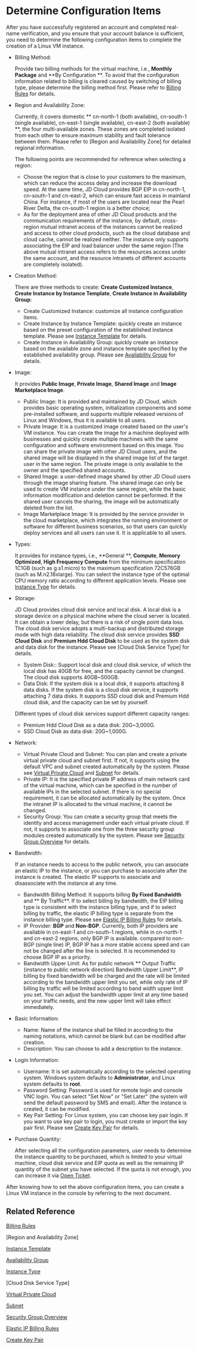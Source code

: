 # Determine Configuration Items
After you have successfully registered an account and completed real-name verification, and you ensure that your account balance is sufficient, you need to determine the following configuration items to complete the creation of a Linux VM instance.

* Billing Method:
   
	Provide two billing methods for the virtual machine, i.e., **Monthly Package** and **By Configuration **. To avoid that the configuration information related to billing is cleared caused by switching of billing type, please determine the billing method first. Please refer to [Billing Rules](../Pricing/Billing-Rules.md) for details.

* Region and Availability Zone:
   
	Currently, it covers domestic ** cn-north-1 (both available), cn-south-1 (single available), cn-east-1 (single available), cn-east-2 (both available) **, the four multi-available zones. These zones are completed isolated from each other to ensure maximum stability and fault tolerance between them. Please refer to [Region and Availability Zone] for detailed regional information.
   
	The following points are recommended for reference when selecting a region:
   
   * Choose the region that is close to your customers to the maximum, which can reduce the access delay and increase the download speed. At the same time, JD Cloud provides BGP EIP in cn-north-1, cn-south-1 and cn-east-2, which can ensure fast access in mainland China. For instance, if most of the users are located near the Pearl River Delta, the cn-south-1 region is a better choice;
   * As for the deployment area of ​​other JD Cloud products and the communication requirements of the instance, by default, cross-region mutual intranet access of the instances cannot be realized and access to other cloud products, such as the cloud database and cloud cache, cannot be realized neither. The instance only supports associating the EIP and load balancer under the same region (The above mutual intranet access refers to the resources access under the same account, and the resource intranets of different accounts are completely isolated).

* Creation Method:
   
	There are three methods to create: **Create Customized Instance**, **Create Instance by Instance Template**, **Create Instance in Availability Group**:
   
   * Create Customized Instance: customize all instance configuration items.
   * Create Instance by Instance Template: quickly create an instance based on the preset configuration of the established instance template. Please see [Instance Template](../Operation-Guide/Instance-Template/Overview.md) for details.
   * Create Instance in Availability Group: quickly create an instance based on the available zone and instance template specified by the established availability group. Please see [Availability Group](../../Availability-Group/Introduction/Overview.md) for details.

* Image:

	It provides **Public Image**, **Private Image**, **Shared Image** and **Image Marketplace Image**.
   
   * Public Image: It is provided and maintained by JD Cloud, which provides basic operating system, initialization components and some pre-installed software, and supports multiple released versions of Linux and Windows, thus it is available to all users.
   * Private Image: It is a customized image created based on the user's VM instance. You can create the image for a machine deployed with businesses and quickly create multiple machines with the same configuration and software environment based on this image. You can share the private image with other JD Cloud users, and the shared image will be displayed in the shared image list of the target user in the same region. The private image is only available to the owner and the specified shared accounts.
   * Shared Image: a user-defined image shared by other JD Cloud users through the image sharing feature. The shared image can only be used to create VM instance under the same region, while the basic information modification and deletion cannot be performed. If the shared user cancels the sharing, the image will be automatically deleted from the list.
   * Image Marketplace Image: It is provided by the service provider in the cloud marketplace, which integrates the running environment or software for different business scenarios, so that users can quickly deploy services and all users can use it. It is applicable to all users.       

* Types:
  
	It provides for instance types, i.e., **General **, **Compute**, **Memory Optimized**, **High Frequency Compute** from the minimum specification 1C1GB (such as g.s1.micro) to the maximum specification 72C576GB (such as M.n2.18xlarge). You can select the instance type of the optimal CPU memory ratio according to different application levels. Please see [Instance Type](../Introduction/Instance-Type-Family.md) for details.

* Storage:
  
	JD Cloud provides cloud disk service and local disk. A local disk is a storage device on a physical machine where the cloud server is located. It can obtain a lower delay, but there is a risk of single point data loss. The cloud disk service adopts a multi-backup and distributed storage mode with high data reliability. The cloud disk service provides **SSD Cloud Disk** and **Premium Hdd Cloud Disk** to be used as the system disk and data disk for the instance. Please see [Cloud Disk Service Type] for details.
	
	* System Disk:: Support local disk and cloud disk service, of which the local disk has 40GB for free, and the capacity cannot be changed. The cloud disk supports 40GB~500GB.
	* Data Disk: If the system disk is a local disk, it supports attaching 8 data disks. If the system disk is a cloud disk service, it supports attaching 7 data disks. It supports SSD cloud disk and Premium Hdd cloud disk, and the capacity can be set by yourself.
    
   Different types of cloud  disk services support different capacity ranges:
   
   * Premium Hdd Cloud Disk as a data disk: 20G~3,000G.                
   * SSD Cloud Disk as data disk: 20G~1,000G.

* Network:
    * Virtual Private Cloud and Subnet: You can plan and create a private virtual private cloud and subnet first. If not, it supports using the default VPC and subnet created automatically by the system. Please see [Virtual Private Cloud](../../../Networking/Virtual-Private-Cloud/Introduction/Functions/VPC.md)  and [Subnet](../../../Networking/Virtual-Private-Cloud/Introduction/Functions/Subnet.md) for details.
    * Private IP: It is the specified private IP address of main network card of the virtual machine, which can be specified in the number of available IPs in the selected subnet. If there is no special requirement, it can be allocated automatically by the system. Once the intranet IP is allocated to the virtual machine, it cannot be changed.
    * Security Group: You can create a security group that meets the identity and access management under each virtual private cloud. If not, it supports to associate one from the three security group modules created automatically by the system. Please see [Security Group Overview](../../../Networking/Virtual-Private-Cloud/Introduction/Functions/Security-Group.md) for details.

* Bandwidth:
   
   If an instance needs to access to the public network, you can associate an elastic IP to the instance, or you can purchase to associate after the instance is created. The elastic IP supports to associate and disassociate with the instance at any time.
   
   * Bandwidth Billing Method: It supports billing **By Fixed Bandwidth** and ** By Traffic**.  If to select billing by bandwidth, the EIP billing type is consistent with the instance billing type, and if to select billing by traffic, the elastic IP billing type is separate from the instance billing type. Please see [Elastic IP Billing Rules](../../../Networking/Elastic-IP/Pricing/Billing-Rules.md) for details.
   * IP Provider: **BGP** and **Non-BGP**. Currently, both IP providers are available in cn-east-1 and cn-south-1 regions, while in cn-north-1 and cn-east-2 regions, only BGP IP is available.  compared to non-BGP (single line) IP, BGP IP has a more stable access speed and can not be changed after the line is selected. It is recommended to choose BGP IP as a priority.
   * Bandwidth Upper Limit: As for public network ** Output Traffic (instance to public network direction) Bandwidth Upper Limit**, IP billing by fixed bandwidth will be charged and the rate will be limited according to the bandwidth upper limit you set, while only rate of IP billing by traffic will be limited according to band width upper limit you set. You can adjust the bandwidth upper limit at any time based on your traffic needs, and the new upper limit will take effect immediately.

* Basic Information:
    * Name: Name of the instance shall be filled in according to the naming notations, which cannot be blank but can be modified after creation.
    * Description: You can choose to add a description to the instance.

* Login Information:
    * Username: It is set automatically according to the selected operating system. Windows system defaults to **Administrator**, and Linux system defaults to **root**.
    * Password Setting: Password is used for remote login and console VNC login. You can select "Set Now" or "Set Later" (the system will send the default password by SMS and email). After the instance is created, it can be modified.
    * Key Pair Setting: For Linux system, you can choose key pair login. If you want to use key pair to login, you must create or import the key pair first. Please see [Create Key Pair](../Operation-Guide/Key-Pair/Create-Keypair.md) for details.

* Purchase Quantity:
    
    After selecting all the configuration parameters, user needs to determine the instance quantity to be purchased, which is limited to your virtual machine, cloud disk service and EIP quota as well as the remaining IP quantity of the subnet you have selected. If the quota is not enough, you can increase it via [Open Ticket][1]. 

After knowing how to set the above configuration items, you can create a Linux VM instance in the console by referring to the next document.

## Related Reference

[Billing Rules](../Pricing/Billing-Rules.md)

[Region and Availability Zone]

[Instance Template](../Operation-Guide/Instance-Template/Overview.md)

[Availability Group](../../Availability-Group/Introduction/Overview.md)

[Instance Type](../Introduction/Instance-Type-Family.md)

[Cloud Disk Service Type]

[Virtual Private Cloud](../../../Networking/Virtual-Private-Cloud/Introduction/Functions/VPC.md)

[Subnet](../../../Networking/Virtual-Private-Cloud/Introduction/Functions/Subnet.md)

[Security Group Overview](../../../Networking/Virtual-Private-Cloud/Introduction/Functions/Security-Group.md)

[Elastic IP Billing Rules](../../../Networking/Elastic-IP/Pricing/Billing-Rules.md)

[Create Key Pair](../Operation-Guide/Key-Pair/Create-Keypair.md)



  [1]: https://ticket.jdcloud.com/myorder/submit
